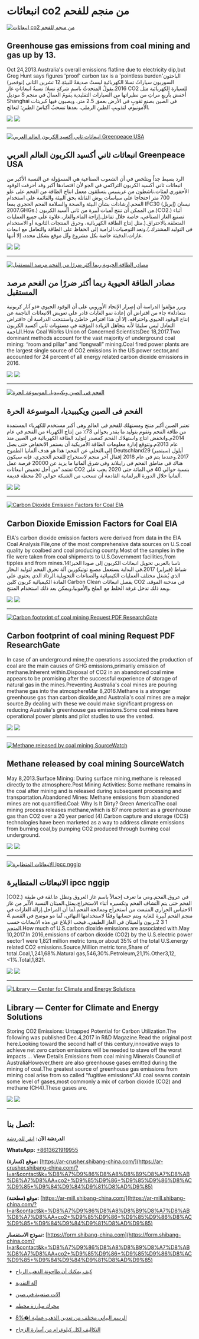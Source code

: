 # انبعاثات co2 من منجم للفحم

<a href="https://swt.shibang-china.com/?l=ar&img&k=%D8%A7%D9%86%D8%A8%D8%B9%D8%A7%D8%AB%D8%A7%D8%AA+co2+%D9%85%D9%86+%D9%85%D9%86%D8%AC%D9%85+%D9%84%D9%84%D9%81%D8%AD%D9%85" target="_blank">![انبعاثات co2 من منجم للفحم](http://static.shibang-china.com/all-800x300/458.jpg)</a>

## Greenhouse gas emissions from coal mining and gas up by 13.
Oct 24,2013.Australia&#39;s overall emissions flatline due to electricity dip,but Greg Hunt says figures &#39;proof&#39; carbon tax is a &#39;pointless burden&#39;الباحثون السوريون سياراتُ تسلا الكهربائيةِ ليستْ صديقةً للبيئةِ.12 تشرين الثاني (نوفمبر) 2016.يقولُ المتحدثُ باسمِ شركةِ تسلا: نسبةُ انبعاثاتِ غاز CO2 للسيارة الكهربائية مثل موديل S أخفض بأربعِ مراتِ من نظيراتها من السيارات التقليدية.يقومُ العمالُ في منجم Shanghai في الصين بصنعِ ثقوبٍ في الأرضِ بعمق 2.5 متر، ويصبون فيها كبريتات الأمونيوم، لتذويبِ الطينِ الرملي، بعدها تسحبُ أكياسُ الطينِ؛ لتعالج.


<a href="https://whatsapp.shibangsoft.com/WhatsApp.php" target="_blank" title="WhatsApp">![](http://static.shibang-china.com/icon/whatsapp.png)</a> <a href="https://swt.shibang-china.com/?l=ar&icon&k=%D8%A7%D9%86%D8%A8%D8%B9%D8%A7%D8%AB%D8%A7%D8%AA+co2+%D9%85%D9%86+%D9%85%D9%86%D8%AC%D9%85+%D9%84%D9%84%D9%81%D8%AD%D9%85" target="_blank">![](http://static.shibang-china.com/icon/chat-ar.png)</a>

---

<a href="https://swt.shibang-china.com/?l=ar&img&k=%D8%A7%D9%86%D8%A8%D8%B9%D8%A7%D8%AB%D8%A7%D8%AA+co2+%D9%85%D9%86+%D9%85%D9%86%D8%AC%D9%85+%D9%84%D9%84%D9%81%D8%AD%D9%85" target="_blank">![انبعاثات ثاني أكسيد الكربون العالم العربي Greenpeace USA](http://static.shibang-china.com/all-800x300/140.jpg)</a>

## انبعاثات ثاني أكسيد الكربون العالم العربي Greenpeace USA
الرد بسيط جداً ويتلخص في أن الشعوب الصناعية هي المسؤولة عن النسبة الأكبر من انبعاثات ثاني أكسيد الكربون التراكمي في الجو لأن اقتصادها أكبر وقد أحرقت الوقود الأحفوري لمئات.ناشطون من غرينبيس يتسلقون معمل انتاج الطاقة من الفحم على علو 700 متر احتجاجا على سياسات بوش القاتلة بحق البيئة والقائمة على استخدام الفحم.إرﺷﺎدات ﺑﺸﺄن اﻟﺒﻴﺌﺔ واﻟﺼﺤﺔ واﻟﺴﻼﻣﺔ اﻟﻔﺤﻢ اﻟﺤﺠﺮي ﺑﻤﻌﺎ IFC30 نيسان (إبريل) 2007.GHGs.) ﻣﻦ اﻟﻤﻤﻜﻦ أن ﺗﻨﺘﺞ آﻤﻴﺎت آﺒﻴﺮة ﻣﻦ ﺛﺎﻧﻲ أآﺴﻴﺪ اﻟﻜﺮﺑﻮن.)CO2.) أﺛﻨﺎء ﺗﺼﻨﻴﻊ اﻟﻐﺎز اﻟﺼﻨﺎﻋﻲ، ﺧﺎﺻﺔ ﺧﻼل ﺗﻔﺎﻋﻞ.إزاﺣﺔ اﻟﻤﺎء.واﻟﻐﺎز،.ﻋﻼوة ﻋﻠﻰ ﺟﻤﻴﻊ اﻟﻌﻤﻠﻴﺎت اﻟﻤﺘﻌﻠﻘﺔ.ﺑﺎﻻﺣﺘﺮاق.(.ﻣﺜﻞ إﻧﺘﺎج اﻟﻄﺎﻗﺔ اﻟﻜﻬﺮﺑﺎﺋﻴﺔ، وﺣﺮق اﻟﻤﻨﺘﺠﺎت.اﻟﺜﺎﻧﻮﻳﺔ أو اﻻﺳﺘﺨﺪام ﻓﻲ اﻟﺘﻮﻟﻴﺪ اﻟﻤﺸﺘﺮك.).وﺗﻌﺪ اﻟﺘﻮﺻﻴﺎت.اﻟﺮاﻣﻴﺔ إﻟﻰ اﻟﺤﻔﺎظ ﻋﻠﻰ اﻟﻄﺎﻗﺔ واﻟﺘﻌﺎﻣﻞ ﻣﻊ اﻧﺒﻌﺎث ﻏﺎزات.اﻟﺪﻓﻴﺌﺔ ﺧﺎﺻﺔ ﺑﻜﻞ ﻣﺸﺮوع وآﻞ ﻣﻮﻗﻊ ﺑﺸﻜﻞ ﻣﺤﺪد، إﻻ أﻧ.ﻬﺎ.


<a href="https://whatsapp.shibangsoft.com/WhatsApp.php" target="_blank" title="WhatsApp">![](http://static.shibang-china.com/icon/whatsapp.png)</a> <a href="https://swt.shibang-china.com/?l=ar&icon&k=%D8%A7%D9%86%D8%A8%D8%B9%D8%A7%D8%AB%D8%A7%D8%AA+co2+%D9%85%D9%86+%D9%85%D9%86%D8%AC%D9%85+%D9%84%D9%84%D9%81%D8%AD%D9%85" target="_blank">![](http://static.shibang-china.com/icon/chat-ar.png)</a>

---

<a href="https://swt.shibang-china.com/?l=ar&img&k=%D8%A7%D9%86%D8%A8%D8%B9%D8%A7%D8%AB%D8%A7%D8%AA+co2+%D9%85%D9%86+%D9%85%D9%86%D8%AC%D9%85+%D9%84%D9%84%D9%81%D8%AD%D9%85" target="_blank">![مصادر الطاقة الحيوية ربما أكثر ضررًا من الفحم مرصد المستقبل](http://static.shibang-china.com/all-800x300/719.jpg)</a>

## مصادر الطاقة الحيوية ربما أكثر ضررًا من الفحم مرصد المستقبل
وبرر مؤلفوا الدراسة أن إصرار الإتحاد الأوروبي على أن الوقود الحيوي «ذو آثار كربونية متعادلة» جاء من افتراض أن إعادة نمو الغابات قادر على تعويض الانبعاثات الناجمة عن إنتاج الوقود الحيوي واحتراقه، إلا أن هذا افتراض خاطئ.واستنتجت الدراسة أن «افتراض التعادل ليس سليمًا لأنه يتجاهل الزيادة المؤقتة في مستويات ثاني أكسيد الكربون الناجمة.How Coal Works Union of Concerned ScientistsDec 18,2017.Two dominant methods account for the vast majority of underground coal mining: “room and pillar” and “longwall” mining.Coal fired power plants are the largest single source of CO2 emissions in the US power sector,and accounted for 24 percent of all energy related carbon dioxide emissions in 2016.


<a href="https://whatsapp.shibangsoft.com/WhatsApp.php" target="_blank" title="WhatsApp">![](http://static.shibang-china.com/icon/whatsapp.png)</a> <a href="https://swt.shibang-china.com/?l=ar&icon&k=%D8%A7%D9%86%D8%A8%D8%B9%D8%A7%D8%AB%D8%A7%D8%AA+co2+%D9%85%D9%86+%D9%85%D9%86%D8%AC%D9%85+%D9%84%D9%84%D9%81%D8%AD%D9%85" target="_blank">![](http://static.shibang-china.com/icon/chat-ar.png)</a>

---

<a href="https://swt.shibang-china.com/?l=ar&img&k=%D8%A7%D9%86%D8%A8%D8%B9%D8%A7%D8%AB%D8%A7%D8%AA+co2+%D9%85%D9%86+%D9%85%D9%86%D8%AC%D9%85+%D9%84%D9%84%D9%81%D8%AD%D9%85" target="_blank">![الفحم فى الصين ويكيبيديا، الموسوعة الحرة](http://static.shibang-china.com/all-800x300/1216.jpg)</a>

## الفحم فى الصين ويكيبيديا، الموسوعة الحرة
تعتبر الصين أكبر منتج ومستهلك للفحم في العالم وهي أكبر مستخدم للكهرباء المستمدة من طاقة الفحم وتقوم بتوليد ما يقدر بحوالى 73٪ من إنتاج الكهرباء من الفحم في عام 2014م.وانخفض انتاج واستهلاك الفحم كمصدر لتوليد الطاقة الكهربائية في الصين منذ عام 2013م.وتتوقع إدارة معلومات الطاقة الأمريكية أن يستمر الانخفاض حتى يصل إلى.التخلي عن الفحم: هذا هو هدف ألمانيا الطموح Deutschland29 أيلول (سبتمبر) 2017.وعندما يتم في عام 2018 إقفال آخر منجم لاستخراج للفحم الحجري، فإنه سيكون هناك في مناطق الفحم في راينلاند وفي شرق ألمانيا ما يزيد عن 20000 فرصة عمل تعتمد.&quot;من أجل تخفيض انبعاثات CO2 بنسبة حوالي 40 في المائة حتى 2020 يجب على ألمانيا خلال الدورة البرلمانية القادمة أن تسحب من الشبكة حوالي 20 محطة قديمة.


<a href="https://whatsapp.shibangsoft.com/WhatsApp.php" target="_blank" title="WhatsApp">![](http://static.shibang-china.com/icon/whatsapp.png)</a> <a href="https://swt.shibang-china.com/?l=ar&icon&k=%D8%A7%D9%86%D8%A8%D8%B9%D8%A7%D8%AB%D8%A7%D8%AA+co2+%D9%85%D9%86+%D9%85%D9%86%D8%AC%D9%85+%D9%84%D9%84%D9%81%D8%AD%D9%85" target="_blank">![](http://static.shibang-china.com/icon/chat-ar.png)</a>

---

<a href="https://swt.shibang-china.com/?l=ar&img&k=%D8%A7%D9%86%D8%A8%D8%B9%D8%A7%D8%AB%D8%A7%D8%AA+co2+%D9%85%D9%86+%D9%85%D9%86%D8%AC%D9%85+%D9%84%D9%84%D9%81%D8%AD%D9%85" target="_blank">![Carbon Dioxide Emission Factors for Coal EIA](http://static.shibang-china.com/all-800x300/792.jpg)</a>

## Carbon Dioxide Emission Factors for Coal EIA
EIA&#39;s carbon dioxide emission factors were derived from data in the EIA Coal Analysis File,one of the most comprehensive data sources on U.S.coal quality by coalbed and coal producing county.Most of the samples in the file were taken from coal shipments to U.S.Government facilities,from tipples and from mines.ناسا بالعربي تحويل انبعاثات الكربون إلى صودا الخبز!14 شباط (فبراير) 2017.في البداية يستعمل مصنع توتيكورين آلة تحرق الفحم لتوليد البخار الذي يُشغل مختلف العمليات الكيميائية والصناعات التحويلية.الرذاذ الذي يحتوي على المادة الكيميائية كربون كلين Carbon Clean يفصل انبعاثات CO2 في مدخنة الموقد، وبعد ذلك تدخل غرفة الخلط مع الملح والأمونيا.ويمكن بعد ذلك استخدام المنتج.


<a href="https://whatsapp.shibangsoft.com/WhatsApp.php" target="_blank" title="WhatsApp">![](http://static.shibang-china.com/icon/whatsapp.png)</a> <a href="https://swt.shibang-china.com/?l=ar&icon&k=%D8%A7%D9%86%D8%A8%D8%B9%D8%A7%D8%AB%D8%A7%D8%AA+co2+%D9%85%D9%86+%D9%85%D9%86%D8%AC%D9%85+%D9%84%D9%84%D9%81%D8%AD%D9%85" target="_blank">![](http://static.shibang-china.com/icon/chat-ar.png)</a>

---

<a href="https://swt.shibang-china.com/?l=ar&img&k=%D8%A7%D9%86%D8%A8%D8%B9%D8%A7%D8%AB%D8%A7%D8%AA+co2+%D9%85%D9%86+%D9%85%D9%86%D8%AC%D9%85+%D9%84%D9%84%D9%81%D8%AD%D9%85" target="_blank">![Carbon footprint of coal mining Request PDF ResearchGate](http://static.shibang-china.com/all-800x300/548.jpg)</a>

## Carbon footprint of coal mining Request PDF ResearchGate
In case of an underground mine,the operations associated the production of coal are the main causes of GHG emissions,primarily emission of methane.Inherent within.Disposal of CO2 in an abandoned coal mine appears to be promising after the successful experience of storage of natural gas in the mines.Preventing.Australia&#39;s coal mines are pouring methane gas into the atmosphereMar 8,2016.Methane is a stronger greenhouse gas than carbon dioxide,and Australia&#39;s coal mines are a major source.By dealing with these we could make significant progress on reducing Australia&#39;s greenhouse gas emissions.Some coal mines have operational power plants and pilot studies to use the vented.


<a href="https://whatsapp.shibangsoft.com/WhatsApp.php" target="_blank" title="WhatsApp">![](http://static.shibang-china.com/icon/whatsapp.png)</a> <a href="https://swt.shibang-china.com/?l=ar&icon&k=%D8%A7%D9%86%D8%A8%D8%B9%D8%A7%D8%AB%D8%A7%D8%AA+co2+%D9%85%D9%86+%D9%85%D9%86%D8%AC%D9%85+%D9%84%D9%84%D9%81%D8%AD%D9%85" target="_blank">![](http://static.shibang-china.com/icon/chat-ar.png)</a>

---

<a href="https://swt.shibang-china.com/?l=ar&img&k=%D8%A7%D9%86%D8%A8%D8%B9%D8%A7%D8%AB%D8%A7%D8%AA+co2+%D9%85%D9%86+%D9%85%D9%86%D8%AC%D9%85+%D9%84%D9%84%D9%81%D8%AD%D9%85" target="_blank">![Methane released by coal mining SourceWatch](http://static.shibang-china.com/all-800x300/723.jpg)</a>

## Methane released by coal mining SourceWatch
May 8,2013.Surface Mining: During surface mining,methane is released directly to the atmosphere.Post Mining Activities: Some methane remains in the coal after mining and is released during subsequent processing and transportation.Abandoned Mines: Methane emissions from abandoned mines are not quantified.Coal: Why Is It Dirty? Green AmericaThe coal mining process releases methane,which is 87 more potent as a greenhouse gas than CO2 over a 20 year period (4).Carbon capture and storage (CCS) technologies have been marketed as a way to address climate emissions from burning coal,by pumping CO2 produced through burning coal underground.


<a href="https://whatsapp.shibangsoft.com/WhatsApp.php" target="_blank" title="WhatsApp">![](http://static.shibang-china.com/icon/whatsapp.png)</a> <a href="https://swt.shibang-china.com/?l=ar&icon&k=%D8%A7%D9%86%D8%A8%D8%B9%D8%A7%D8%AB%D8%A7%D8%AA+co2+%D9%85%D9%86+%D9%85%D9%86%D8%AC%D9%85+%D9%84%D9%84%D9%81%D8%AD%D9%85" target="_blank">![](http://static.shibang-china.com/icon/chat-ar.png)</a>

---

<a href="https://swt.shibang-china.com/?l=ar&img&k=%D8%A7%D9%86%D8%A8%D8%B9%D8%A7%D8%AB%D8%A7%D8%AA+co2+%D9%85%D9%86+%D9%85%D9%86%D8%AC%D9%85+%D9%84%D9%84%D9%81%D8%AD%D9%85" target="_blank">![الانبعاثات المتطايرة ipcc nggip](http://static.shibang-china.com/all-800x300/1227.jpg)</a>

## الانبعاثات المتطايرة ipcc nggip
)CO2.) ﻓﻲ ﻋﺮوق.اﻟﻔﺤﻢ.وهﻲ ﻣﺎ ﺗﻌﺮف إﺟﻤﺎﻻً ﺑﺎﺳﻢ ﻏﺎز اﻟﻌﺮوق وﺗﻈﻞ ﻋﺎ.ﻟﻘﺔ ﻓﻲ ﻃﺒﻘﺔ اﻟﻔﺤﻢ ﺣﺘﻰ ﻳﺘﻢ اآﺘﺸﺎف اﻟﻔﺤﻢ وﺗﻜﺴﻴﺮﻩ أﺛﻨﺎء اﻻﺳﺘﺨﺮاج.ﻳﻤﺜﻞ.اﻟﻤﻴﺜﺎن اﻟﻨﺴﺒﺔ اﻷآﺒﺮ ﻣﻦ ﻏﺎز اﻻﺣﺘﺒﺎس اﻟﺤﺮاري اﻟﻤﻨﺒﻌﺚ ﻣﻦ اﺳﺘﺨﺮاج وﻣﻌﺎﻟﺠﺔ اﻟﻔﺤﻢ.آﻤﺎ أن اﻟﻤﺮاﺣﻞ.إزاﻟﺔ اﻟﻐﺎزات ﻓﻲ ﻣﻨﺠﻢ اﻟﻔﺤﻢ آﺒﻴﺮة ﻟﻠﻐﺎﻳﺔ وﻳﺘﻢ ﺣﺴﺎﺑﻬﺎ وﻓﻘًﺎ ﻻﺳﺘﺨﺪاﻣﻬﺎ اﻟﻨﻬﺎﺋﻲ، آﻤﺎ هﻮ ﻣﻮﺿﺢ ﻓﻲ اﻟﻘﺴﻢ.4 1 3 2.ﺮﺑﻮن واﻟﻤﻴﺜﺎن ﻓﻲ اﻟﻐﺎز اﻟﻄﺒﻘﻲ، ﻓﻴﺠﺐ اﻹﺑﻼغ ﻋﻦ هﺬﻩ اﻻﻧﺒﻌﺎﺛﺎت ﺣﺴﺐ اﻟﻤﻨﺠﻢ.How much of U.S.carbon dioxide emissions are associated with.May 10,2017.In 2016,emissions of carbon dioxide (CO2) by the U.S.electric power sector1 were 1,821 million metric tons,or about 35% of the total U.S.energy related CO2 emissions.Source,Million metric tons,Share of total.Coal,1,241,68%.Natural gas,546,30%.Petroleum,21,1%.Other3,12,&lt;1%.Total,1,821.


<a href="https://whatsapp.shibangsoft.com/WhatsApp.php" target="_blank" title="WhatsApp">![](http://static.shibang-china.com/icon/whatsapp.png)</a> <a href="https://swt.shibang-china.com/?l=ar&icon&k=%D8%A7%D9%86%D8%A8%D8%B9%D8%A7%D8%AB%D8%A7%D8%AA+co2+%D9%85%D9%86+%D9%85%D9%86%D8%AC%D9%85+%D9%84%D9%84%D9%81%D8%AD%D9%85" target="_blank">![](http://static.shibang-china.com/icon/chat-ar.png)</a>

---

<a href="https://swt.shibang-china.com/?l=ar&img&k=%D8%A7%D9%86%D8%A8%D8%B9%D8%A7%D8%AB%D8%A7%D8%AA+co2+%D9%85%D9%86+%D9%85%D9%86%D8%AC%D9%85+%D9%84%D9%84%D9%81%D8%AD%D9%85" target="_blank">![Library — Center for Climate and Energy Solutions](http://static.shibang-china.com/all-800x300/1310.jpg)</a>

## Library — Center for Climate and Energy Solutions
Storing CO2 Emissions: Untapped Potential for Carbon Utilization.The following was published Dec.4,2017 in R&amp;D Magazine.Read the original post here.Looking toward the second half of this century,innovative ways to achieve net zero carbon emissions will be needed to stave off the worst impacts … View Details.Emissions from coal mining Minerals Council of AustraliaHowever,there are also greenhouse gases emitted during the mining of coal.The greatest source of greenhouse gas emissions from mining coal arise from so called “fugitive emissions”.All coal seams contain some level of gases,most commonly a mix of carbon dioxide (CO2) and methane (CH4).These gases are.


<a href="https://whatsapp.shibangsoft.com/WhatsApp.php" target="_blank" title="WhatsApp">![](http://static.shibang-china.com/icon/whatsapp.png)</a> <a href="https://swt.shibang-china.com/?l=ar&icon&k=%D8%A7%D9%86%D8%A8%D8%B9%D8%A7%D8%AB%D8%A7%D8%AA+co2+%D9%85%D9%86+%D9%85%D9%86%D8%AC%D9%85+%D9%84%D9%84%D9%81%D8%AD%D9%85" target="_blank">![](http://static.shibang-china.com/icon/chat-ar.png)</a>

---
## اتصل بنا:

**الدردشة الآن:** [انقر للدردشة](https://swt.shibang-china.com?l=ar&contact&k=%D8%A7%D9%86%D8%A8%D8%B9%D8%A7%D8%AB%D8%A7%D8%AA+co2+%D9%85%D9%86+%D9%85%D9%86%D8%AC%D9%85+%D9%84%D9%84%D9%81%D8%AD%D9%85)

**WhatsApp:**  [+8613621919955](https://whatsapp.shibangsoft.com/WhatsApp.php)

**موقع (كسارة):** [https://ar-crusher.shibang-china.com/](https://ar-crusher.shibang-china.com/?l=ar&contact&k=%D8%A7%D9%86%D8%A8%D8%B9%D8%A7%D8%AB%D8%A7%D8%AA+co2+%D9%85%D9%86+%D9%85%D9%86%D8%AC%D9%85+%D9%84%D9%84%D9%81%D8%AD%D9%85)

**موقع (مطحنة):** [https://ar-mill.shibang-china.com/](https://ar-mill.shibang-china.com/?l=ar&contact&k=%D8%A7%D9%86%D8%A8%D8%B9%D8%A7%D8%AB%D8%A7%D8%AA+co2+%D9%85%D9%86+%D9%85%D9%86%D8%AC%D9%85+%D9%84%D9%84%D9%81%D8%AD%D9%85)

**نموذج الاستفسار:** [https://form.shibang-china.com](https://form.shibang-china.com?l=ar&contact&k=%D8%A7%D9%86%D8%A8%D8%B9%D8%A7%D8%AB%D8%A7%D8%AA+co2+%D9%85%D9%86+%D9%85%D9%86%D8%AC%D9%85+%D9%84%D9%84%D9%81%D8%AD%D9%85)

* [كيف يمكنك أن طاحونة الذهب الرياح](../25/%D9%83%D9%8A%D9%81%20%D9%8A%D9%85%D9%83%D9%86%D9%83%20%D8%A3%D9%86%20%D8%B7%D8%A7%D8%AD%D9%88%D9%86%D8%A9%20%D8%A7%D9%84%D8%B0%D9%87%D8%A8%20%D8%A7%D9%84%D8%B1%D9%8A%D8%A7%D8%AD.md)

* [آلة النقدية](../25/%D8%A2%D9%84%D8%A9%20%D8%A7%D9%84%D9%86%D9%82%D8%AF%D9%8A%D8%A9.md)

* [الات صنعيية قي صين](../22/%D8%A7%D9%84%D8%A7%D8%AA%20%D8%B5%D9%86%D8%B9%D9%8A%D9%8A%D8%A9%20%D9%82%D9%8A%20%D8%B5%D9%8A%D9%86.md)

* [محرك مبارزة محطم](../25/%D9%85%D8%AD%D8%B1%D9%83%20%D9%85%D8%A8%D8%A7%D8%B1%D8%B2%D8%A9%20%D9%85%D8%AD%D8%B7%D9%85.md)

* [الرسم البياني مختلف من تعدين الذهب عملية ا�%8](../25/%D8%A7%D9%84%D8%B1%D8%B3%D9%85%20%D8%A7%D9%84%D8%A8%D9%8A%D8%A7%D9%86%D9%8A%20%D9%85%D8%AE%D8%AA%D9%84%D9%81%20%D9%85%D9%86%20%D8%AA%D8%B9%D8%AF%D9%8A%D9%86%20%D8%A7%D9%84%D8%B0%D9%87%D8%A8%20%D8%B9%D9%85%D9%84%D9%8A%D8%A9%20%D8%A7%EF%BF%BD%258.md)

* [التكاليف لكل كيلوغرام من آسارة الزجاج](../22/%D8%A7%D9%84%D8%AA%D9%83%D8%A7%D9%84%D9%8A%D9%81%20%D9%84%D9%83%D9%84%20%D9%83%D9%8A%D9%84%D9%88%D8%BA%D8%B1%D8%A7%D9%85%20%D9%85%D9%86%20%D8%A2%D8%B3%D8%A7%D8%B1%D8%A9%20%D8%A7%D9%84%D8%B2%D8%AC%D8%A7%D8%AC.md)